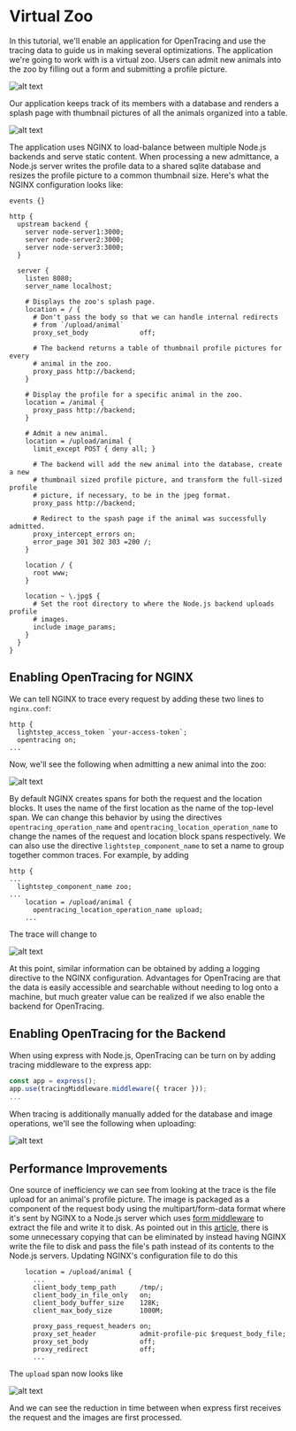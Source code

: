 Virtual Zoo
===========

In this tutorial, we'll enable an application for OpenTracing and use the
tracing data to guide us in making several optimizations. The application we're
going to work with is a virtual zoo. Users can admit new animals into the zoo
by filling out a form and submitting a profile picture. 

![alt text](data/Admit.png "Admit New Animal")

Our application keeps track of its members with a database and renders a splash
page with thumbnail pictures of all the animals organized into a table.

![alt text](data/Splash.png "Splash Page")

The application uses NGINX to load-balance between multiple Node.js backends
and serve static content. When processing a new admittance, a Node.js server
writes the profile data to a shared sqlite database and resizes the profile
picture to a common thumbnail size. Here's what the NGINX configuration looks 
like:

```
events {}

http {
  upstream backend {
    server node-server1:3000;
    server node-server2:3000;
    server node-server3:3000;
  }

  server {
    listen 8080;
    server_name localhost;

    # Displays the zoo's splash page.
    location = / {
      # Don't pass the body so that we can handle internal redirects
      # from `/upload/animal`
      proxy_set_body             off;

      # The backend returns a table of thumbnail profile pictures for every
      # animal in the zoo.
      proxy_pass http://backend;
    }

    # Display the profile for a specific animal in the zoo.
    location = /animal {
      proxy_pass http://backend;
    }

    # Admit a new animal.
    location = /upload/animal {
      limit_except POST { deny all; }

      # The backend will add the new animal into the database, create a new
      # thumbnail sized profile picture, and transform the full-sized profile
      # picture, if necessary, to be in the jpeg format.
      proxy_pass http://backend;
      
      # Redirect to the spash page if the animal was successfully admitted.
      proxy_intercept_errors on;
      error_page 301 302 303 =200 /;
    }

    location / {
      root www; 
    }

    location ~ \.jpg$ {
      # Set the root directory to where the Node.js backend uploads profile 
      # images.
      include image_params;
    }
  }
}
```

Enabling OpenTracing for NGINX
------------------------------

We can tell NGINX to trace every request by adding these two lines to
`nginx.conf`:
```
http {
  lightstep_access_token `your-access-token`;
  opentracing on;
...
```
Now, we'll see the following when admitting a new animal into the zoo:

![alt text](data/nginx-upload-trace1.png "Trace")

By default NGINX creates spans for both the request and the location blocks. It
uses the name of the first location as the name of the top-level span. We can
change this behavior by using the directives `opentracing_operation_name` and
`opentracing_location_operation_name` to change the names of the request and
location block spans respectively. We can also use the directive
`lightstep_component_name` to set a name to group together common traces. For
example, by adding 
```
http {
...
  lightstep_component_name zoo;
...
    location = /upload/animal {
      opentracing_location_operation_name upload;
    ...
```
The trace will change to

![alt text](data/nginx-upload-trace2.png "Trace")

At this point, similar information can be obtained by adding a logging
directive to the NGINX configuration. Advantages for OpenTracing are that the
data is easily accessible and searchable without needing to log onto a machine,
but much greater value can be realized if we also enable the backend for
OpenTracing.

Enabling OpenTracing for the Backend
---------------------------------

When using express with Node.js, OpenTracing can be turn on 
by adding tracing middleware to the express app:
```JavaScript
const app = express();
app.use(tracingMiddleware.middleware({ tracer }));
...
```
When tracing is additionally manually added for the database and image
operations, we'll see the following when uploading:

![alt text](data/nginx-upload-trace3.png "Trace")


Performance Improvements
------------------------

One source of inefficiency we can see from looking at the trace is the file upload
for an animal's profile picture. The image is packaged as a component of the request body
using the multipart/form-data format where it's sent by NGINX to a Node.js server which uses
[form middleware](https://www.npmjs.com/package/express-formidable) to extract the file
and write it to disk. As pointed out in this [article](https://coderwall.com/p/swgfvw/nginx-direct-file-upload-without-passing-them-through-backend), there is some unnecessary copying that can
be eliminated by instead having NGINX write the file to disk and pass the file's path instead
of its contents to the Node.js servers. Updating NGINX's configuration file to do this
```
    location = /upload/animal {
      ...
      client_body_temp_path      /tmp/;
      client_body_in_file_only   on;
      client_body_buffer_size    128K;
      client_max_body_size       1000M;

      proxy_pass_request_headers on;
      proxy_set_header           admit-profile-pic $request_body_file; 
      proxy_set_body             off;
      proxy_redirect             off;
      ...
```
The `upload` span now looks like

![alt text](data/nginx-upload-trace4.png "Trace")

And we can see the reduction in time between when express first receives the
request and the images are first processed.
